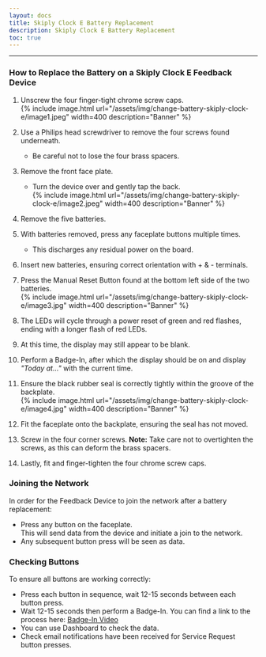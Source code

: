 ```yaml
---    
layout: docs    
title: Skiply Clock E Battery Replacement    
description: Skiply Clock E Battery Replacement    
toc: true    
---    
```

---------------------------------------    
### How to Replace the Battery on a Skiply Clock E Feedback Device    
  
1. Unscrew the four finger-tight chrome screw caps.    
   {% include image.html url="/assets/img/change-battery-skiply-clock-e/image1.jpeg" width=400 description="Banner" %}  
  
2. Use a Philips head screwdriver to remove the four screws found underneath.    
   - Be careful not to lose the four brass spacers.  
  
3. Remove the front face plate.    
   - Turn the device over and gently tap the back.    
   {% include image.html url="/assets/img/change-battery-skiply-clock-e/image2.jpeg" width=400 description="Banner" %}  
  
4. Remove the five batteries.  
  
5. With batteries removed, press any faceplate buttons multiple times.    
   - This discharges any residual power on the board.  
  
6. Insert new batteries, ensuring correct orientation with + & - terminals.  
  
7. Press the Manual Reset Button found at the bottom left side of the two batteries.    
   {% include image.html url="/assets/img/change-battery-skiply-clock-e/image3.jpg" width=400 description="Banner" %}  
  
8. The LEDs will cycle through a power reset of green and red flashes, ending with a longer flash of red LEDs.  
  
9. At this time, the display may still appear to be blank.  
  
10. Perform a Badge-In, after which the display should be on and display *"Today at..."* with the current time.  
  
11. Ensure the black rubber seal is correctly tightly within the groove of the backplate.    
    {% include image.html url="/assets/img/change-battery-skiply-clock-e/image4.jpg" width=400 description="Banner" %}  
  
12. Fit the faceplate onto the backplate, ensuring the seal has not moved.  
  
13. Screw in the four corner screws. **Note:** Take care not to overtighten the screws, as this can deform the brass spacers.  
  
14. Lastly, fit and finger-tighten the four chrome screw caps.  
  
### Joining the Network  
In order for the Feedback Device to join the network after a battery replacement:  
- Press any button on the faceplate.    
  This will send data from the device and initiate a join to the network.  
- Any subsequent button press will be seen as data.  

### Checking Buttons 
To ensure all buttons are working correctly: 
- Press each button in sequence, wait 12-15 seconds between each button press.  
- Wait 12-15 seconds then perform a Badge-In. You can find a link to the process here: [Badge-In Video](https://microsharerootoutlook.sharepoint.com/:v:/s/Delivery/EYxjuFf4gZVLjc7okARqipkBrk6zKUqDFjvPCMMc4mgTew?e=Wg1fnW&nav=eyJyZWZlcnJhbEluZm8iOnsicmVmZXJyYWxBcHAiOiJTdHJlYW1XZWJBcHAiLCJyZWZlcnJhbFZpZXciOiJTaGFyZURpYWxvZy1MaW5rIiwicmVmZXJyYWxBcHBQbGF0Zm9ybSI6IldlYiIsInJlZmVycmFsTW9kZSI6InZpZXcifX0%3D)
- You can use Dashboard to check the data. 
- Check email notifications have been received for Service Request button presses. 
